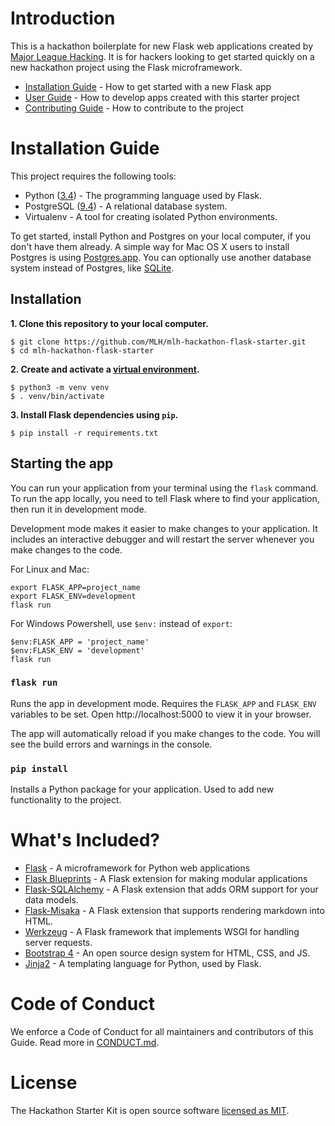 # Introduction

This is a hackathon boilerplate for new Flask web applications created by [Major League Hacking](https://github.com/MLH). It is for hackers looking to get started quickly on a new hackathon project using the Flask microframework.

* [Installation Guide](#installation-guide) - How to get started with a new Flask app
* [User Guide](/user-guide) - How to develop apps created with this starter project
* [Contributing Guide](/contributing) - How to contribute to the project

# <a name='installation-guide'>Installation Guide</a>

This project requires the following tools:

* Python ([3.4](https://www.python.org/downloads/)) - The programming language used by Flask.
* PostgreSQL ([9.4](https://wiki.postgresql.org/wiki/What's_new_in_PostgreSQL_9.4)) - A relational database system.
* Virtualenv - A tool for creating isolated Python environments.

To get started, install Python and Postgres on your local computer, if you don't have them already. A simple way for Mac OS X users to install Postgres is using [Postgres.app](https://postgresapp.com/). You can optionally use another database system instead of Postgres, like [SQLite](http://flask.pocoo.org/docs/1.0/patterns/sqlite3/).

## Installation

**1. Clone this repository to your local computer.**

```
$ git clone https://github.com/MLH/mlh-hackathon-flask-starter.git
$ cd mlh-hackathon-flask-starter
```

**2. Create and activate a [virtual environment](http://flask.pocoo.org/docs/1.0/installation/#virtual-environments).**

```
$ python3 -m venv venv
$ . venv/bin/activate
```

**3. Install Flask dependencies using `pip`.**

```
$ pip install -r requirements.txt
```


## Starting the app

You can run your application from your terminal using the `flask` command. To run the app locally, you need to tell Flask where to find your application, then run it in development mode.

Development mode makes it easier to make changes to your application. It includes an interactive debugger and will restart the server whenever you make changes to the code.

For Linux and Mac:

```
export FLASK_APP=project_name
export FLASK_ENV=development
flask run
```

For Windows Powershell, use `$env:` instead of `export`:

```
$env:FLASK_APP = 'project_name'
$env:FLASK_ENV = 'development'
flask run
```

### `flask run`

Runs the app in development mode. Requires the `FLASK_APP` and `FLASK_ENV` variables to be set.
Open http://localhost:5000 to view it in your browser.

The app will automatically reload if you make changes to the code.
You will see the build errors and warnings in the console.

### `pip install`

Installs a Python package for your application. Used to add new functionality to the project.

# What's Included?

* [Flask](http://flask.pocoo.org/) - A microframework for Python web applications
* [Flask Blueprints](http://flask.pocoo.org/docs/1.0/blueprints/) - A Flask extension for making modular applications
* [Flask-SQLAlchemy](http://flask-sqlalchemy.pocoo.org/2.3/) - A Flask extension that adds ORM support for your data models.
* [Flask-Misaka](https://flask-misaka.readthedocs.io) - A Flask extension that supports rendering markdown into HTML.
* [Werkzeug](http://werkzeug.pocoo.org/) - A Flask framework that implements WSGI for handling server requests.
* [Bootstrap 4](https://getbootstrap.com/) - An open source design system for HTML, CSS, and JS.
* [Jinja2](http://jinja.pocoo.org/docs/2.10/) - A templating language for Python, used by Flask.

# Code of Conduct

We enforce a Code of Conduct for all maintainers and contributors of this Guide. Read more in [CONDUCT.md](https://github.com/MLH/mlh-hackathon-flask-starter/blob/master/starter/docs/CONDUCT.md).

# License

The Hackathon Starter Kit is open source software [licensed as MIT](https://github.com/nlaz/github-hackathon-starter/blob/master/LICENSE.md).
